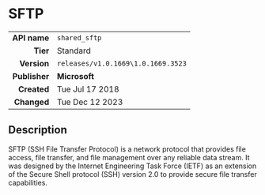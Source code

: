 # SFTP
| | |
|-:|-|
|**API name**|`shared_sftp`|
|**Tier**|Standard|
|**Version**|`releases/v1.0.1669\1.0.1669.3523`|
|**Publisher**|**Microsoft**|
|**Created**|Tue Jul 17 2018|
|**Changed**|Tue Dec 12 2023|

## Description
SFTP (SSH File Transfer Protocol) is a network protocol that provides file access, file transfer, and file management over any reliable data stream. It was designed by the Internet Engineering Task Force (IETF) as an extension of the Secure Shell protocol (SSH) version 2.0 to provide secure file transfer capabilities.
